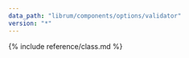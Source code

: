 ```yaml
---
data_path: "librum/components/options/validator"
version: "*"
---
```


{% include reference/class.md %}

